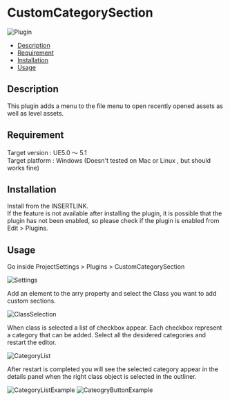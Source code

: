 # CustomCategorySection

![Plugin](https://user-images.githubusercontent.com/122740591/221409848-b9bc0fe2-f981-47b1-8dd1-0641bd98ea11.png)

<!--ts-->
   * [Description](#Description)
   * [Requirement](#Requirement)
   * [Installation](#Installation)
   * [Usage](#Usage)
<!--te-->

## Description

This plugin adds a menu to the file menu to open recently opened assets as well as level assets.

## Requirement

Target version : UE5.0 ～ 5.1  
Target platform : Windows (Doesn't tested on Mac or Linux , but should works fine)

## Installation

Install from the INSERTLINK.  
If the feature is not available after installing the plugin, it is possible that the plugin has not been enabled, so please check if the plugin is enabled from Edit > Plugins.

## Usage

Go inside ProjectSettings > Plugins > CustomCategorySection

![Settings](https://user-images.githubusercontent.com/122740591/221409859-604c6382-b957-45bd-b90a-1ef8c309fba5.png)

Add an element to the arry property and select the Class you want to add custom sections.

![ClassSelection](https://user-images.githubusercontent.com/122740591/221409975-815c4c9b-61e6-44bb-8994-aaed82d5b6b5.png)

When class is selected a list of checkbox appear. Each checkbox represent a category that can be added.
Select all the desidered categories and restart the editor.

![CategoryList](https://user-images.githubusercontent.com/122740591/221410009-14f7ec4b-82f8-4396-80d3-bbfed5b6d130.png)

After restart is completed you will see the selected category appear in the details panel when the right class object is selected in the outliner.

![CategoryListExample](https://user-images.githubusercontent.com/122740591/221410031-be4f4ad1-6ada-4da8-844b-beb64548799c.png)
![CateogryButtonExample](https://user-images.githubusercontent.com/122740591/221410077-55816a07-e0f7-4e94-b9c2-64c78d3958fc.png)

